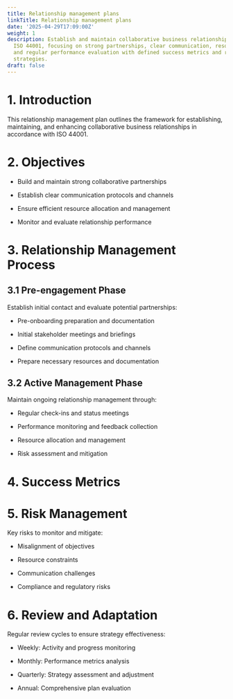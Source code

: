 ```yaml
---
title: Relationship management plans
linkTitle: Relationship management plans
date: '2025-04-29T17:09:00Z'
weight: 1
description: Establish and maintain collaborative business relationships following
  ISO 44001, focusing on strong partnerships, clear communication, resource management,
  and regular performance evaluation with defined success metrics and risk management
  strategies.
draft: false
---
```



# 1. Introduction

This relationship management plan outlines the framework for establishing, maintaining, and enhancing collaborative business relationships in accordance with ISO 44001.

# 2. Objectives

- Build and maintain strong collaborative partnerships

- Establish clear communication protocols and channels

- Ensure efficient resource allocation and management

- Monitor and evaluate relationship performance

# 3. Relationship Management Process

## 3.1 Pre-engagement Phase

Establish initial contact and evaluate potential partnerships:

- Pre-onboarding preparation and documentation

- Initial stakeholder meetings and briefings

- Define communication protocols and channels

- Prepare necessary resources and documentation

## 3.2 Active Management Phase

Maintain ongoing relationship management through:

- Regular check-ins and status meetings

- Performance monitoring and feedback collection

- Resource allocation and management

- Risk assessment and mitigation

# 4. Success Metrics

<!-- Unsupported block type: table -->

# 5. Risk Management

Key risks to monitor and mitigate:

- Misalignment of objectives

- Resource constraints

- Communication challenges

- Compliance and regulatory risks

# 6. Review and Adaptation

Regular review cycles to ensure strategy effectiveness:

- Weekly: Activity and progress monitoring

- Monthly: Performance metrics analysis

- Quarterly: Strategy assessment and adjustment

- Annual: Comprehensive plan evaluation